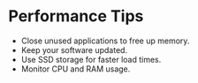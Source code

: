 # Performance Tips

- Close unused applications to free up memory.
- Keep your software updated.
- Use SSD storage for faster load times.
- Monitor CPU and RAM usage.
